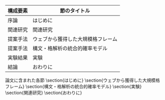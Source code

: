 構成要素 | 節のタイトル
 --- | --- 
序論 | はじめに
関連研究 | 関連研究
提案手法 | ウェブから獲得した大規模格フレーム
提案手法 | 構文・格解析の統合的確率モデル
実験結果 | 実験
結論 | おわりに

論文に含まれた各節
\section{はじめに}
\section{ウェブから獲得した大規模格フレーム}
\section{構文・格解析の統合的確率モデル}
\section{実験}
\section{関連研究}
\section{おわりに}
